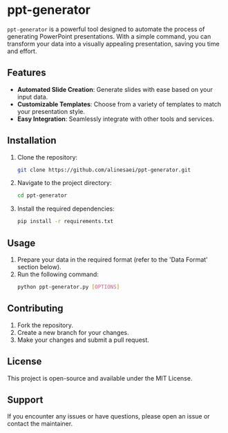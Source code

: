 # ppt-generator

`ppt-generator` is a powerful tool designed to automate the process of generating PowerPoint presentations. With a simple command, you can transform your data into a visually appealing presentation, saving you time and effort.

## Features

- **Automated Slide Creation**: Generate slides with ease based on your input data.
- **Customizable Templates**: Choose from a variety of templates to match your presentation style.
- **Easy Integration**: Seamlessly integrate with other tools and services.

## Installation

1. Clone the repository:
   ```bash
   git clone https://github.com/alinesaei/ppt-generator.git

2. Navigate to the project directory:
   ```bash
   cd ppt-generator

3. Install the required dependencies:
   ```bash
   pip install -r requirements.txt
   
## Usage

1. Prepare your data in the required format (refer to the 'Data Format' section below).
2. Run the following command:
   ```bash
   python ppt-generator.py [OPTIONS]

## Contributing

1. Fork the repository.
2. Create a new branch for your changes.
3. Make your changes and submit a pull request.

## License

This project is open-source and available under the MIT License.

## Support

If you encounter any issues or have questions, please open an issue or contact the maintainer.
